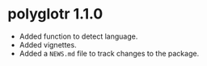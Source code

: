 # polyglotr 1.1.0

* Added function to detect language.
* Added vignettes.
* Added a `NEWS.md` file to track changes to the package.
